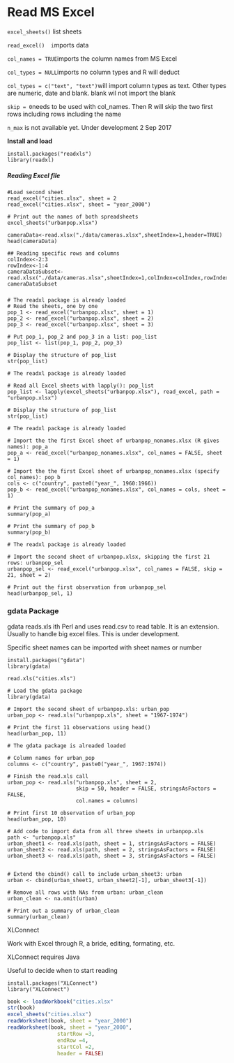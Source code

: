 # Read MS Excel

`excel_sheets()` list sheets

`read_excel()  i`mports data

`col_names = TRUE`imports the column names from MS Excel

`col_types = NULL`imports no column types and R will deduct

`col_types = c("text", "text")`will import column types as text. Other types are numeric, date and blank. blank wil not import the blank

`skip = 0`needs to be used with col\_names. Then R will skip the two first rows including rows including the name

`n_max` is not available yet. Under development 2 Sep 2017

**Install and load**

```
install.packages("readxls")
library(readxl)
```

##### Reading Excel file

```
#Load second sheet
read_excel("cities.xlsx", sheet = 2
read_excel("cities.xlsx", sheet = "year_2000")

# Print out the names of both spreadsheets
excel_sheets("urbanpop.xlsx")
```

```
cameraData<-read.xlsx("./data/cameras.xlsx",sheetIndex=1,header=TRUE)
head(cameraData)

## Reading specific rows and columns
colIndex<-2:3
rowIndex<-1:4
cameraDataSubset<-read.xlsx("./data/cameras.xlsx",sheetIndex=1,colIndex=colIndex,rowIndex=rowIndex)
cameraDataSubset
```

#####

```
# The readxl package is already loaded
# Read the sheets, one by one
pop_1 <- read_excel("urbanpop.xlsx", sheet = 1)
pop_2 <- read_excel("urbanpop.xlsx", sheet = 2)
pop_3 <- read_excel("urbanpop.xlsx", sheet = 3)

# Put pop_1, pop_2 and pop_3 in a list: pop_list
pop_list <- list(pop_1, pop_2, pop_3)

# Display the structure of pop_list
str(pop_list)
```

```
# The readxl package is already loaded

# Read all Excel sheets with lapply(): pop_list
pop_list <- lapply(excel_sheets("urbanpop.xlsx"), read_excel, path = "urbanpop.xlsx")

# Display the structure of pop_list
str(pop_list)
```

```
# The readxl package is already loaded

# Import the the first Excel sheet of urbanpop_nonames.xlsx (R gives names): pop_a
pop_a <- read_excel("urbanpop_nonames.xlsx", col_names = FALSE, sheet = 1)

# Import the the first Excel sheet of urbanpop_nonames.xlsx (specify col_names): pop_b
cols <- c("country", paste0("year_", 1960:1966))
pop_b <- read_excel("urbanpop_nonames.xlsx", col_names = cols, sheet = 1)

# Print the summary of pop_a
summary(pop_a)

# Print the summary of pop_b
summary(pop_b)
```

```
# The readxl package is already loaded

# Import the second sheet of urbanpop.xlsx, skipping the first 21 rows: urbanpop_sel
urbanpop_sel <- read_excel("urbanpop.xlsx", col_names = FALSE, skip = 21, sheet = 2)

# Print out the first observation from urbanpop_sel
head(urbanpop_sel, 1)
```

### gdata Package

gdata reads.xls ith Perl and uses read.csv to read table. It is an extension. Usually to handle big excel files. This is under development.

Specific sheet names can be imported with sheet names or number

```
install.packages("gdata")
library(gdata)

read.xls("cities.xls")
```

```
# Load the gdata package
library(gdata)

# Import the second sheet of urbanpop.xls: urban_pop
urban_pop <- read.xls("urbanpop.xls", sheet = "1967-1974")

# Print the first 11 observations using head()
head(urban_pop, 11)
```

```
# The gdata package is alreaded loaded

# Column names for urban_pop
columns <- c("country", paste0("year_", 1967:1974))

# Finish the read.xls call
urban_pop <- read.xls("urbanpop.xls", sheet = 2,
                      skip = 50, header = FALSE, stringsAsFactors = FALSE,
                      col.names = columns)

# Print first 10 observation of urban_pop
head(urban_pop, 10)
```

```
# Add code to import data from all three sheets in urbanpop.xls
path <- "urbanpop.xls"
urban_sheet1 <- read.xls(path, sheet = 1, stringsAsFactors = FALSE)
urban_sheet2 <- read.xls(path, sheet = 2, stringsAsFactors = FALSE)
urban_sheet3 <- read.xls(path, sheet = 3, stringsAsFactors = FALSE)


# Extend the cbind() call to include urban_sheet3: urban
urban <- cbind(urban_sheet1, urban_sheet2[-1], urban_sheet3[-1])

# Remove all rows with NAs from urban: urban_clean
urban_clean <- na.omit(urban)

# Print out a summary of urban_clean
summary(urban_clean)
```

XLConnect

Work with Excel through R, a bride, editing, formating, etc.

XLConnect requires Java

Useful to decide when to start reading

```
install.packages("XLConnect")
library("XLConnect")
```

```r
book <- loadWorkbook("cities.xlsx"
str(book)
excel_sheets("cities.xlsx")
readWorksheet(book, sheet = "year_2000")
readWorksheet(book, sheet = "year_2000",
                startRow =3,
                endRow =4,
                startCol =2,
                header = FALSE)
```
